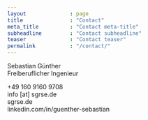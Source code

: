 ```yaml
---
layout              : page
title               : "Contact"
meta_title          : "Contact meta-title"
subheadline         : "Contact subheadline"
teaser              : "Contact teaser"
permalink           : "/contact/"
---
```


Sebastian Günther\
Freiberuflicher Ingenieur

+49 160 9160 9708\
info \[at\] sgrse.de\
sgrse.de\
linkedin.com/in/guenther-sebastian


